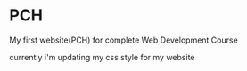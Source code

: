 # PCH
My first website(PCH) for complete Web Development Course

currently i'm updating my css style for my website
